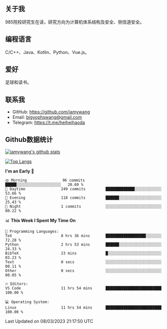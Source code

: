## 关于我

985院校研究生在读，研究方向为计算机体系结构及安全、侧信道安全。

## 编程语言

C/C++、Java、Kotlin、Python、Vue.js。

## 爱好

足球和读书。

## 联系我

- GitHub: https://github.com/iamywang
- Email: bigyophswang@gmail.com
- Telegram: https://t.me/heiheihaoda

## Github数据统计

[![iamywang's github stats](https://github-readme-stats.vercel.app/api?username=iamywang&count_private=true&show_icons=true)]()

[![Top Langs](https://github-readme-stats.vercel.app/api/top-langs/?username=iamywang&layout=compact)]()

<!--START_SECTION:waka-->
**I'm an Early 🐤** 

```text
🌞 Morning                96 commits          █████░░░░░░░░░░░░░░░░░░░░   20.69 % 
🌆 Daytime                249 commits         █████████████░░░░░░░░░░░░   53.66 % 
🌃 Evening                118 commits         ██████░░░░░░░░░░░░░░░░░░░   25.43 % 
🌙 Night                  1 commits           ░░░░░░░░░░░░░░░░░░░░░░░░░   00.22 % 
```


📊 **This Week I Spent My Time On** 

```text
💬 Programming Languages: 
TeX                      8 hrs 36 mins       ██████████████████░░░░░░░   72.28 % 
Python                   2 hrs 53 mins       ██████░░░░░░░░░░░░░░░░░░░   24.33 % 
BibTeX                   23 mins             █░░░░░░░░░░░░░░░░░░░░░░░░   03.23 % 
Text                     0 secs              ░░░░░░░░░░░░░░░░░░░░░░░░░   00.11 % 
Other                    0 secs              ░░░░░░░░░░░░░░░░░░░░░░░░░   00.05 % 

🔥 Editors: 
VS Code                  11 hrs 54 mins      █████████████████████████   100.00 % 

💻 Operating System: 
Linux                    11 hrs 54 mins      █████████████████████████   100.00 % 
```


 Last Updated on 08/03/2023 21:17:50 UTC
<!--END_SECTION:waka-->
